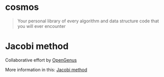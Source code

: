 # cosmos
> Your personal library of every algorithm and data structure code that you will ever encounter

# Jacobi method

Collaborative effort by [OpenGenus](https://github.com/opengenus)

More information in this: [Jacobi method](https://en.wikipedia.org/wiki/Jacobi_method)
